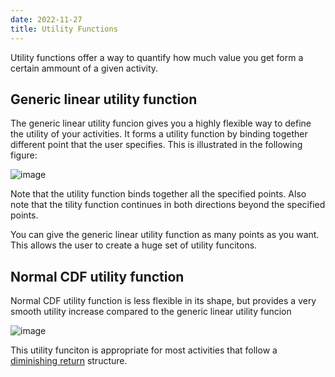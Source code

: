 ```yaml
---
date: 2022-11-27
title: Utility Functions
---
```

Utility functions offer a way to quantify how much value you get form a certain ammount of a given activity. 

## Generic linear utility function

The generic linear utility funcion gives you a highly flexible way to define the utility of your activities. It forms a utility function by binding together different point that the user specifies. This is illustrated in the following figure: 

![image](https://user-images.githubusercontent.com/44125052/204151819-26852b1b-b32f-4d83-a508-3b5334ddc1f5.png)

Note that the utility function binds together all the specified points. Also note that the tility function continues in both directions beyond the specified points. 

You can give the generic linear utility function as many points as you want. This allows the user to create a huge set of utility funcitons. 

## Normal CDF utility function

Normal CDF utility function is less flexible in its shape, but provides a very smooth utility increase compared to the generic linear utility funcion 

![image](https://user-images.githubusercontent.com/44125052/204152372-0907bc67-ed2f-4be0-bb24-b35aba8da001.png)

This utility funciton is appropriate for most activities that follow a [diminishing return](https://en.wikipedia.org/wiki/Diminishing_returns) structure.
